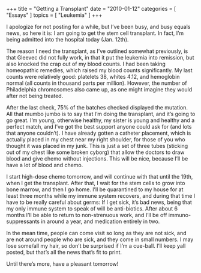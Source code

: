 +++
title = "Getting a Transplant"
date = "2010-01-12"
categories = [ "Essays" ]
topics = [ "Leukemia" ]
+++

I apologize for not posting for a while, but I&#8217;ve been busy, and busy equals news, so here it is: I am going to get the stem cell transplant. In fact, I&#8217;m being admitted into the hospital today (Jan. 12th).

<!--more-->

The reason I need the transplant, as I&#8217;ve outlined somewhat previously, is that Gleevec did not fully work, in that it put the leukemia into remission, but also knocked the crap out of my blood counts. I had been taking homeopathic remedies, which raised my blood counts significantly. My last counts were relatively good: platelets 38, whites 4.12, and hemoglobin normal (all counts in thousand parts per million). However, the number of Philadelphia chromosomes also came up, as one might imagine they would after not being treated.

After the last check, 75% of the batches checked displayed the mutation. All that mumbo jumbo is to say that I&#8217;m doing the transplant, and it&#8217;s going to go great. I&#8217;m young, otherwise healthy, my sister is young and healthy and a perfect match, and I&#8217;ve got the best support anyone could ask for (and lots that anyone couldn&#8217;t). I have already gotten a catheter placement, which is actually placed in my chest near my right shoulder, for those of you who thought it was placed in my junk. This is just a set of three tubes (sticking out of my chest like some broken cyborg) that allow the doctors to draw blood and give chemo without injections. This will be nice, because I&#8217;ll be have a lot of blood and chemo.

I start high-dose chemo tomorrow, and will continue with that until the 19th, when I get the transplant. After that, I wait for the stem cells to grow into bone marrow, and then I go home. I&#8217;ll be quarantined to my house for at least three months while my immune system recovers, and during that time I have to be really careful about germs: If I get sick, it&#8217;s bad news, being that my only immune system to speak of will be anti-biotics. After about 6 months I&#8217;ll be able to return to non-strenuous work, and I&#8217;ll be off immuno-suppressants in around a year, and medication entirely in two.

In the mean time, people can come visit so long as they are not sick, and are not around people who are sick, and they come in small numbers. I may lose some/all my hair, so don&#8217;t be surprised if I&#8217;m a cue-ball. I&#8217;ll keep yall posted, but that&#8217;s all the news that&#8217;s fit to print.

Until there&#8217;s more, have a pleasant tomorrow!
